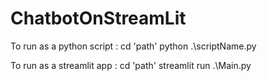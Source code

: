 ﻿# ChatbotOnStreamLit
To run as a python script :
cd 'path'
python .\scriptName.py

To run as a streamlit app :
cd 'path'
streamlit run .\Main.py
